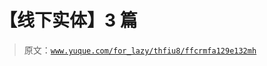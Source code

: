 # 【线下实体】3 篇

> 原文：[`www.yuque.com/for_lazy/thfiu8/ffcrmfa129e132mh`](https://www.yuque.com/for_lazy/thfiu8/ffcrmfa129e132mh)



